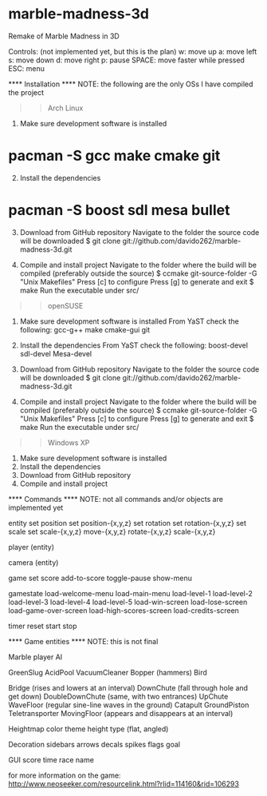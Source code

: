 marble-madness-3d
=================

Remake of Marble Madness in 3D

Controls: (not implemented yet, but this is the plan)
w:      move up
a:      move left
s:      move down
d:      move right
p:      pause
SPACE:  move faster while pressed
ESC:    menu

**** Installation ****
NOTE: the following are the only OSs I have compiled the project

>> Arch Linux
1. Make sure development software is installed
# pacman -S gcc make cmake git

2. Install the dependencies
# pacman -S boost sdl mesa bullet

3. Download from GitHub repository
Navigate to the folder the source code will be downloaded
$ git clone git://github.com/davido262/marble-madness-3d.git

4. Compile and install project
Navigate to the folder where the build will be compiled (preferably outside the source)
$ ccmake git-source-folder -G "Unix Makefiles"
Press [c] to configure
Press [g] to generate and exit
$ make
Run the executable under src/


>> openSUSE
1. Make sure development software is installed
From YaST check the following: gcc-g++ make cmake-gui git

2. Install the dependencies
From YaST check the following: boost-devel sdl-devel Mesa-devel

3. Download from GitHub repository
Navigate to the folder the source code will be downloaded
$ git clone git://github.com/davido262/marble-madness-3d.git

4. Compile and install project
Navigate to the folder where the build will be compiled (preferably outside the source)
$ ccmake git-source-folder -G "Unix Makefiles"
Press [c] to configure
Press [g] to generate and exit
$ make
Run the executable under src/


>> Windows XP
1. Make sure development software is installed
2. Install the dependencies
3. Download from GitHub repository
4. Compile and install project


**** Commands ****
NOTE: not all commands and/or objects are implemented yet

entity
    set position
    set position-{x,y,z}
    set rotation
    set rotation-{x,y,z}
    set scale
    set scale-{x,y,z}
    move-{x,y,z}
    rotate-{x,y,z}
    scale-{x,y,z}

player (entity)

camera (entity)

game
    set score
    add-to-score
    toggle-pause
    show-menu

gamestate
    load-welcome-menu
    load-main-menu
    load-level-1
    load-level-2
    load-level-3
    load-level-4
    load-level-5
    load-win-screen
    load-lose-screen
    load-game-over-screen
    load-high-scores-screen
    load-credits-screen

timer
    reset
    start
    stop

**** Game entities ****
NOTE: this is not final

Marble
    player
    AI

GreenSlug
AcidPool
VacuumCleaner
Bopper (hammers)
Bird

Bridge (rises and lowers at an interval)
DownChute (fall through hole and get down)
DoubleDownChute (same, with two entrances)
UpChute
WaveFloor (regular sine-line waves in the ground)
Catapult
GroundPiston
Teletransporter
MovingFloor (appears and disappears at an interval)

Heightmap
    color theme
    height
    type (flat, angled)

Decoration
    sidebars
    arrows
    decals
    spikes
    flags
    goal

GUI
    score
    time
    race name

for more information on the game:
http://www.neoseeker.com/resourcelink.html?rlid=114160&rid=106293